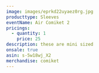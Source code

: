 ```yaml
---
image: images/eprkd22uyaez0rg.jpg
producttype: Sleeves
eventName: Air Comiket 2
pricings:
  - quantity: 1
    price: 25
description: these are mini sized
onsale: true
asin: s-5w18wj_X2
merchandise: comiket
---
```

